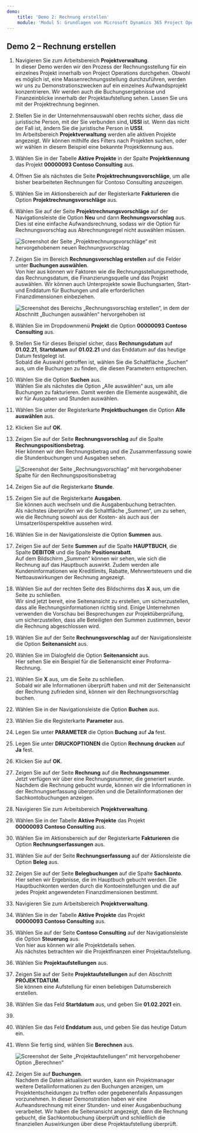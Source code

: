 ```yaml
---
demo:
    title: 'Demo 2: Rechnung erstellen'
    module: 'Modul 5: Grundlagen von Microsoft Dynamics 365 Project Operations erlernen'
---
```


## Demo 2 – Rechnung erstellen

1. Navigieren Sie zum Arbeitsbereich **Projektverwaltung**.  
    In dieser Demo werden wir den Prozess der Rechnungsstellung für ein einzelnes Projekt innerhalb von Project Operations durchgehen. Obwohl es möglich ist, eine Massenrechnungsstellung durchzuführen, werden wir uns zu Demonstrationszwecken auf ein einzelnes Aufwandsprojekt konzentrieren. Wir werden auch die Buchungsergebnisse und Finanzeinblicke innerhalb der Projektaufstellung sehen. Lassen Sie uns mit der Projektrechnung beginnen. 

1. Stellen Sie in der Unternehmensauswahl oben rechts sicher, dass die juristische Person, mit der Sie verbunden sind, **USSI** ist. Wenn das nicht der Fall ist, ändern Sie die juristische Person in **USSI**.  
    Im Arbeitsbereich **Projektverwaltung** werden alle aktiven Projekte angezeigt. Wir können mithilfe des Filters nach Projekten suchen, oder wir wählen in diesem Beispiel eine bekannte Projektkennung aus. 

1. Wählen Sie in der Tabelle **Aktive Projekte** in der Spalte **Projektkennung** das Projekt **00000093 Contoso Consulting** aus.  

1. Öffnen Sie als nächstes die Seite **Projektrechnungsvorschläge**, um alle bisher bearbeiteten Rechnungen für Contoso Consulting anzuzeigen. 

1. Wählen Sie im Aktionsbereich auf der Registerkarte **Fakturieren** die Option **Projektrechnungsvorschläge** aus. 

1. Wählen Sie auf der Seite **Projektrechnungsvorschläge** auf der Navigationsleiste die Option **Neu** und dann **Rechnungsvorschlag** aus.  
    Dies ist eine einfache Aufwandsrechnung, sodass wir die Option für Rechnungsvorschlag aus Abrechnungsregel nicht auswählen müssen. 

    ![Screenshot der Seite „Projektrechnungsvorschläge“ mit hervorgehobenem neuen Rechnungsvorschlag](./media/projops_invoice_1_new_invoice_proposal.png)

1. Zeigen Sie im Bereich **Rechnungsvorschlag erstellen** auf die Felder unter **Buchungen auswählen**.  
    Von hier aus können wir Faktoren wie die Rechnungsstellungsmethode, das Rechnungsdatum, die Finanzierungsquelle und das Projekt auswählen. Wir können auch Unterprojekte sowie Buchungsarten, Start- und Enddatum für Buchungen und alle erforderlichen Finanzdimensionen einbeziehen. 

    ![Screenshot des Bereichs „Rechnungsvorschlag erstellen“, in dem der Abschnitt „Buchungen auswählen“ hervorgehoben ist](./media/projops_invoice_2_select_transactions.png)

1. Wählen Sie im Dropdownmenü **Projekt** die Option **00000093 Contoso Consulting** aus. 

1. Stellen Sie für dieses Beispiel sicher, dass **Rechnungsdatum** auf **01.02.21**, **Startdatum** auf **01.02.21** und das Enddatum auf das heutige Datum festgelegt ist.  
    Sobald die Auswahl getroffen ist, wählen Sie die Schaltfläche „Suchen“ aus, um die Buchungen zu finden, die diesen Parametern entsprechen.

1. Wählen Sie die Option **Suchen** aus.  
    Wählen Sie als nächstes die Option „Alle auswählen“ aus, um alle Buchungen zu fakturieren. Damit werden die Elemente ausgewählt, die wir für Ausgaben und Stunden auswählen.

1. Wählen Sie unter der Registerkarte **Projektbuchungen** die Option **Alle auswählen** aus.

1. Klicken Sie auf **OK**. 

1. Zeigen Sie auf der Seite **Rechnungsvorschlag** auf die Spalte **Rechnungspositionsbetrag**.  
    Hier können wir den Rechnungsbetrag und die Zusammenfassung sowie die Stundenbuchungen und Ausgaben sehen.

    ![Screenshot der Seite „Rechnungsvorschlag“ mit hervorgehobener Spalte für den Rechnungspositionsbetrag](./media/projops_invoice_3_invoice_line_amount_column.png)

1. Zeigen Sie auf die Registerkarte **Stunde**. 

1. Zeigen Sie auf die Registerkarte **Ausgaben**.  
    Sie können auch wechseln und die Ausgabenbuchung betrachten.  
Als nächstes überprüfen wir die Schaltfläche „Summen“, um zu sehen, wie die Rechnung sowohl aus der Kosten- als auch aus der Umsatzerlösperspektive aussehen wird.

1. Wählen Sie in der Navigationsleiste die Option **Summen** aus.

1. Zeigen Sie auf der Seite **Summen** auf die Spalte **HAUPTBUCH**, die Spalte **DEBITOR** und die Spalte **Positionsrabatt**.  
    Auf dem Bildschirm „Summen“ können wir sehen, wie sich die Rechnung auf das Hauptbuch auswirkt. Zudem werden alle Kundeninformationen wie Kreditlimits, Rabatte, Mehrwertsteuern und die Nettoauswirkungen der Rechnung angezeigt. 

1. Wählen Sie auf der rechten Seite des Bildschirms das **X** aus, um die Seite zu schließen.  
    Wir sind jetzt bereit, eine Seitenansicht zu erstellen, um sicherzustellen, dass alle Rechnungsinformationen richtig sind. Einige Unternehmen verwenden die Vorschau bei Besprechungen zur Projektüberprüfung, um sicherzustellen, dass alle Beteiligten den Summen zustimmen, bevor die Rechnung abgeschlossen wird. 

1. Wählen Sie auf der Seite **Rechnungsvorschlag** auf der Navigationsleiste die Option **Seitenansicht** aus. 

1. Wählen Sie im Dialogfeld die Option **Seitenansicht** aus.  
    Hier sehen Sie ein Beispiel für die Seitenansicht einer Proforma-Rechnung. 

1. Wählen Sie **X** aus, um die Seite zu schließen.  
    Sobald wir alle Informationen überprüft haben und mit der Seitenansicht der Rechnung zufrieden sind, können wir den Rechnungsvorschlag buchen.

1. Wählen Sie in der Navigationsleiste die Option **Buchen** aus.

1. Wählen Sie die Registerkarte **Parameter** aus.

1. Legen Sie unter **PARAMETER** die Option **Buchung** auf **Ja** fest.

1. Legen Sie unter **DRUCKOPTIONEN** die Option **Rechnung drucken** auf **Ja** fest.

1. Klicken Sie auf **OK**.

1. Zeigen Sie auf der Seite **Rechnung** auf die **Rechnungsnummer**.  
    Jetzt verfügen wir über eine Rechnungsnummer, die generiert wurde.  
    Nachdem die Rechnung gebucht wurde, können wir die Informationen in der Rechnungserfassung überprüfen und die Detailinformationen der Sachkontobuchungen anzeigen.

1. Navigieren Sie zum Arbeitsbereich **Projektverwaltung**.

1. Wählen Sie in der Tabelle **Aktive Projekte** das Projekt **00000093** **Contoso Consulting** aus.

1. Wählen Sie im Aktionsbereich auf der Registerkarte **Fakturieren** die Option **Rechnungserfassungen** aus.

1. Wählen Sie auf der Seite **Rechnungserfassung** auf der Aktionsleiste die Option **Beleg** aus.

1. Zeigen Sie auf der Seite **Belegbuchungen** auf die Spalte **Sachkonto**.  
    Hier sehen wir Ergebnisse, die im Hauptbuch gebucht werden. Die Hauptbuchkonten werden durch die Kontoeinstellungen und die auf jedes Projekt angewendeten Finanzdimensionen bestimmt.

1. Navigieren Sie zum Arbeitsbereich **Projektverwaltung**. 

1. Wählen Sie in der Tabelle **Aktive Projekte** das Projekt **00000093 Contoso Consulting** aus.

1. Wählen Sie auf der Seite **Contoso Consulting** auf der Navigationsleiste die Option **Steuerung** aus.  
    Von hier aus können wir alle Projektdetails sehen.  
    Als nächstes betrachten wir die Projektfinanzen einer Projektaufstellung.

1. Wählen Sie **Projektaufstellungen** aus.

1. Zeigen Sie auf der Seite **Projektaufstellungen** auf den Abschnitt **PROJEKTDATUM**.  
Sie können eine Aufstellung für einen beliebigen Datumsbereich erstellen.

1. Wählen Sie das Feld **Startdatum** aus, und geben Sie **01.02.2021** ein.
1. 
1. Wählen Sie das Feld **Enddatum** aus, und geben Sie das heutige Datum ein.

1. Wenn Sie fertig sind, wählen Sie **Berechnen** aus.

    ![Screenshot der Seite „Projektaufstellungen“ mit hervorgehobener Option „Berechnen“](./media/projops_invoice_4_calculate.png)

1. Zeigen Sie auf **Buchungen**.  
    Nachdem die Daten aktualisiert wurden, kann ein Projektmanager weitere Detailinformationen zu den Buchungen anzeigen, um Projektentscheidungen zu treffen oder gegebenenfalls Anpassungen vorzunehmen. In dieser Demonstration haben wir eine Aufwandsrechnung mit einer Stunden- und einer Ausgabenbuchung verarbeitet. Wir haben die Seitenansicht angezeigt, dann die Rechnung gebucht, die Sachkontobuchung überprüft und schließlich die finanziellen Auswirkungen über diese Projektaufstellung überprüft.
